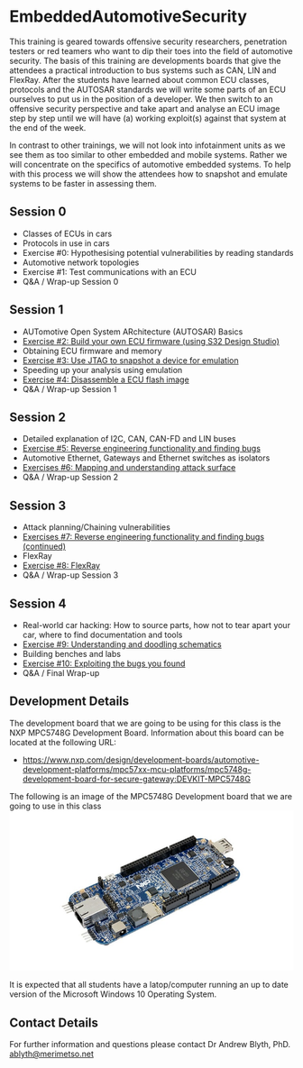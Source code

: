 # EmbeddedAutomotiveSecurity

This training is geared towards offensive security researchers, penetration testers or red teamers who want to dip their toes into the field of automotive security. The basis of this training are developments boards that give the attendees a practical introduction to bus systems such as CAN, LIN and FlexRay. After the students have learned about common ECU classes, protocols and the AUTOSAR standards we will write some parts of an ECU ourselves to put us in the position of a developer. We then switch to an offensive security perspective and take apart and analyse an ECU image step by step until we will have (a) working exploit(s) against that system at the end of the week.

In contrast to other trainings, we will not look into infotainment units as we see them as too similar to other embedded and mobile systems. Rather we will concentrate on the specifics of automotive embedded systems. To help with this process we will show the attendees how to snapshot and emulate systems to be faster in assessing them.

## Session 0

* Classes of ECUs in cars
* Protocols in use in cars
* Exercise #0: Hypothesising potential vulnerabilities by reading standards
* Automotive network topologies
* Exercise #1: Test communications with an ECU
* Q&A / Wrap-up Session 0

## Session 1
* AUTomotive Open System ARchitecture (AUTOSAR) Basics
* [Exercise #2: Build your own ECU firmware (using S32 Design Studio)](https://github.com/Merimetso-Code/EmbeddedAutomotiveSecurity/blob/main/Exercise2.md) 
* Obtaining ECU firmware and memory
* [Exercise #3: Use JTAG to snapshot a device for emulation](https://github.com/Merimetso-Code/EmbeddedAutomotiveSecurity/blob/main/Exercise3.md) 
* Speeding up your analysis using emulation
* [Exercise #4: Disassemble a ECU flash image](https://github.com/Merimetso-Code/EmbeddedAutomotiveSecurity/blob/main/Exercise4.md)
* Q&A / Wrap-up Session 1

## Session 2 

* Detailed explanation of I2C, CAN, CAN-FD and LIN buses
* [Exercise #5: Reverse engineering functionality and finding bugs](https://github.com/Merimetso-Code/EmbeddedAutomotiveSecurity/blob/main/Exercise5.md) 
* Automotive Ethernet, Gateways and Ethernet switches as isolators
* [Exercises #6: Mapping and understanding attack surface](https://github.com/Merimetso-Code/EmbeddedAutomotiveSecurity/blob/main/Exercise6.md) 
* Q&A / Wrap-up Session 2

## Session 3

* Attack planning/Chaining vulnerabilities
* [Exercises #7: Reverse engineering functionality and finding bugs (continued)](https://github.com/Merimetso-Code/EmbeddedAutomotiveSecurity/blob/main/Exercise7.md)
* FlexRay
* [Exercise #8: FlexRay](https://github.com/Merimetso-Code/EmbeddedAutomotiveSecurity/blob/main/Exercise8.md)
* Q&A / Wrap-up Session 3

## Session 4
* Real-world car hacking: How to source parts, how not to tear apart your car, where to find documentation and tools
* [Exercise #9: Understanding and doodling schematics](https://github.com/Merimetso-Code/EmbeddedAutomotiveSecurity/blob/main/Exercise9.md)
* Building benches and labs
* [Exercise #10: Exploiting the bugs you found](https://github.com/Merimetso-Code/EmbeddedAutomotiveSecurity/blob/main/Exercise10.md)
* Q&A / Final Wrap-up

## Development Details

The development board that we are going to be using for this class is the NXP MPC5748G Development Board. Information about this board can be located at the following URL:

* https://www.nxp.com/design/development-boards/automotive-development-platforms/mpc57xx-mcu-platforms/mpc5748g-development-board-for-secure-gateway:DEVKIT-MPC5748G 

The following is an image of the MPC5748G Development board that we are going to use in this class
![MPC5748G](DEVKIT-MPC5748G-BD.jpg)

It is expected that all students have a latop/computer running an up to date version of the Microsoft Windows 10 Operating System.

## Contact Details

For further information and questions please contact Dr Andrew Blyth, PhD. <ablyth@merimetso.net>
